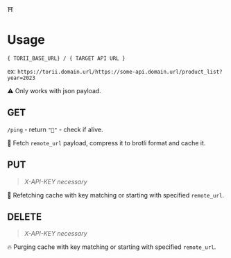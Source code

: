 ⛩️

# Usage

`{ TORII_BASE_URL} / { TARGET API URL }`

ex: `https://torii.domain.url/https://some-api.domain.url/product_list?year=2023`

⚠️ Only works with json payload.

## GET

`/ping` - return `"🏓"` - check if alive.

📡 Fetch `remote_url` payload, compress it to brotli format and cache it.

## PUT
> *X-API-KEY necessary*

📡 Refetching cache with key matching or starting with specified `remote_url`.

## DELETE
> *X-API-KEY necessary*

🔥 Purging cache with key matching or starting with specified `remote_url`.